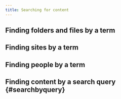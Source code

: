 ```yaml
---
title: Searching for content
---
```


## Finding folders and files by a term

## Finding sites by a term

## Finding people by a term

## Finding content by a search query {#searchbyquery}
